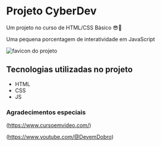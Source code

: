 # Projeto CyberDev
Um projeto no curso de HTML/CSS Básico
😎🚀

Uma pequena porcentagem de interatividade  em JavaScript

<img src="./favicon.ico" alt="favicon do projeto">

## Tecnologias utilizadas no projeto
- HTML
- CSS
- JS

### Agradecimentos especiais

(https://www.cursoemvideo.com/)

(https://www.youtube.com/@DevemDobro)

